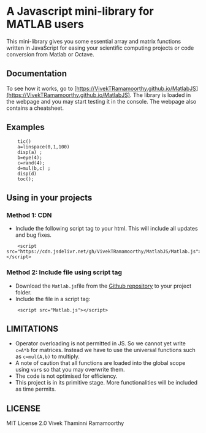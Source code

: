 # A Javascript mini-library for MATLAB users

This mini-library gives you some essential array and matrix functions written in JavaScript for easing your scientific computing projects or code conversion from Matlab or Octave. 

## Documentation
To see how it works, go to [https://VivekTRamamoorthy.github.io/MatlabJS](https://VivekTRamamoorthy.github.io/MatlabJS).
The library is loaded in the webpage and you may start testing it in the console.
The webpage also contains a cheatsheet.

## Examples 
```
    tic()
    a=linspace(0,1,100) 
    disp(a) ;
    b=eye(4); 
    c=rand(4); 
    d=mul(b,c) ;
    disp(d)
    toc();
```


## Using in your projects
### Method 1: CDN
- Include  the following script tag to your html. This will include all updates and bug fixes.
```
    <script src="https://cdn.jsdelivr.net/gh/VivekTRamamoorthy/MatlabJS/Matlab.js"></script>
```

### Method 2: Include file using script tag
- Download the `Matlab.js`file from the [Github repository](https://github.com/VivekTRamamoorthy/MatlabJS) to your project folder.
- Include the file in a script tag:
```
    <script src="Matlab.js"></script>
```

        
## LIMITATIONS
- Operator overloading is not permitted in JS. So we cannot yet write `c=A*b` for matrices. Instead we have to use the universal functions such as `c=mul(A,b)` to multiply.
- A note of caution that all functions are loaded into the global scope using `var`s so that you may overwrite them.
- The code is not optimised for efficiency. 
- This project is in its primitive stage. More functionalities will be included as time permits. 

## LICENSE

MIT License 2.0 
Vivek Thaminni Ramamoorthy

